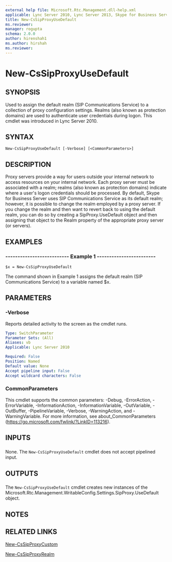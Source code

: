 ```yaml
---
external help file: Microsoft.Rtc.Management.dll-help.xml
applicable: Lync Server 2010, Lync Server 2013, Skype for Business Server 2015, Skype for Business Server 2019
title: New-CsSipProxyUseDefault
ms.reviewer: 
manager: rogupta
schema: 2.0.0
author: hirenshah1
ms.author: hirshah
ms.reviewer:
---
```


# New-CsSipProxyUseDefault

## SYNOPSIS
Used to assign the default realm (SIP Communications Service) to a collection of proxy configuration settings.
Realms (also known as protection domains) are used to authenticate user credentials during logon.
This cmdlet was introduced in Lync Server 2010.


## SYNTAX

```
New-CsSipProxyUseDefault [-Verbose] [<CommonParameters>]
```

## DESCRIPTION
Proxy servers provide a way for users outside your internal network to access resources on your internal network.
Each proxy server must be associated with a realm; realms (also known as protection domains) indicate where a user's logon credentials should be processed.
By default, Skype for Business Server uses SIP Communications Service as its default realm; however, it is possible to change the realm employed by a proxy server.
If you change the realm and then want to revert back to using the default realm, you can do so by creating a SipProxy.UseDefault object and then assigning that object to the Realm property of the appropriate proxy server (or servers).


## EXAMPLES

### -------------------------- Example 1 ------------------------
```
$x = New-CsSipProxyUseDefault
```

The command shown in Example 1 assigns the default realm (SIP Communications Service) to a variable named $x.


## PARAMETERS

### -Verbose
Reports detailed activity to the screen as the cmdlet runs.

```yaml
Type: SwitchParameter
Parameter Sets: (All)
Aliases: vb
Applicable: Lync Server 2010

Required: False
Position: Named
Default value: None
Accept pipeline input: False
Accept wildcard characters: False
```

### CommonParameters
This cmdlet supports the common parameters: -Debug, -ErrorAction, -ErrorVariable, -InformationAction, -InformationVariable, -OutVariable, -OutBuffer, -PipelineVariable, -Verbose, -WarningAction, and -WarningVariable. For more information, see about_CommonParameters (https://go.microsoft.com/fwlink/?LinkID=113216).

## INPUTS

###  
None.
The `New-CsSipProxyUseDefault` cmdlet does not accept pipelined input.

## OUTPUTS

###  
The `New-CsSipProxyUseDefault` cmdlet creates new instances of the Microsoft.Rtc.Management.WritableConfig.Settings.SipProxy.UseDefault object.

## NOTES

## RELATED LINKS

[New-CsSipProxyCustom](New-CsSipProxyCustom.md)

[New-CsSipProxyRealm](New-CsSipProxyRealm.md)


